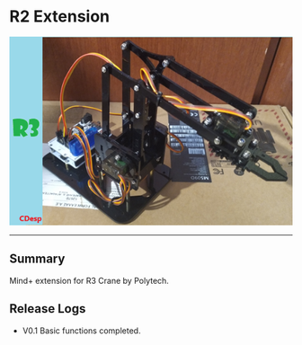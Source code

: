 # R2 Extension


![](./arduinoC/_images/featured.png)

---------------------------------------------------------


## Summary
Mind+ extension for R3 Crane by Polytech.

## Release Logs
* V0.1  Basic functions completed.
